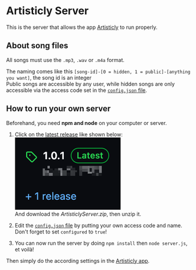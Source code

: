 # Artisticly Server
This is the server that allows the app [Artisticly](https://github.com/lumaa-dev/ArtisticlyClient) to run properly.

## About song files
All songs must use the `.mp3`, `.wav` or `.m4a` format.

The naming comes like this `[song-id]-[0 = hidden, 1 = public]-[anything you want]`, the song id is an integer\
Public songs are accessible by any user, while hidden songs are only accessible via the access code set in the [`config.json` file](config.json).

## How to run your own server
Beforehand, you need **npm and node** on your computer or server.

1. Click on the [latest release](https://github.com/lumaa-dev/ArtisticlyServer/releases/latest) like shown below:\
[![Latest release of a GitHub repository](./README_data/latest_release.png)](https://github.com/lumaa-dev/ArtisticlyServer/releases/latest)\
And download the *ArtisticlyServer.zip*, then unzip it.

2. Edit the [`config.json` file](config.json) by putting your own access code and name. Don't forget to set `configured` to `true`!

3. You can now run the server by doing `npm install` then `node server.js`, et voilà!

Then simply do the according settings in the [Artisticly app](https://github.com/lumaa-dev/ArtisticlyClient).